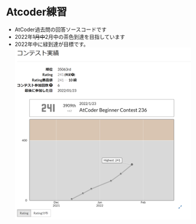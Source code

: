 # Atcoder練習
- AtCoder過去問の回答ソースコードです <br>
- 2022年~~1月中~~2月中の茶色到達を目指しています <br>
- 2022年中に緑到達が目標です。
　　
![imag](https://github.com/daichiterazawa/Atcoder/blob/master/img/123.png)
